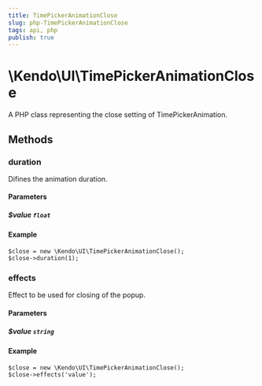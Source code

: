 ```yaml
---
title: TimePickerAnimationClose
slug: php-TimePickerAnimationClose
tags: api, php
publish: true
---
```


# \Kendo\UI\TimePickerAnimationClose

A PHP class representing the close setting of TimePickerAnimation.


## Methods

### duration
Difines the animation duration.
#### Parameters

##### $value `float`



#### Example 
    $close = new \Kendo\UI\TimePickerAnimationClose();
    $close->duration(1);

### effects
Effect to be used for closing of the popup.
#### Parameters

##### $value `string`



#### Example 
    $close = new \Kendo\UI\TimePickerAnimationClose();
    $close->effects('value');

